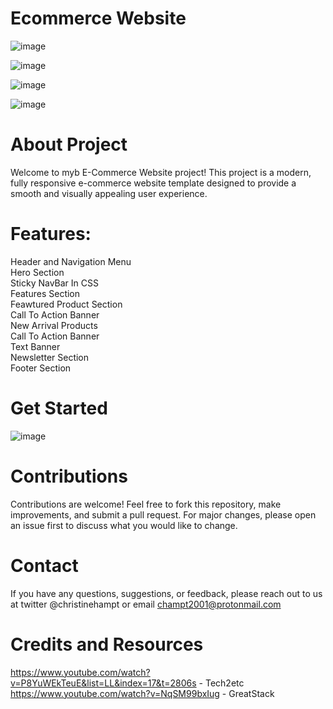 # Ecommerce Website 

![image](https://github.com/ChristineHampton/ecommerce-web-project/assets/86518407/547c582b-e7c7-4250-9b63-0e6938d13a96)

![image](https://github.com/ChristineHampton/ecommerce-web-project/assets/86518407/5cbd9706-ac7e-4c51-afa6-66fbd33e3636)

![image](https://github.com/ChristineHampton/ecommerce-web-project/assets/86518407/b1173d56-b6e9-4ab5-b8b1-e8b24ecbb0e5)

![image](https://github.com/ChristineHampton/ecommerce-web-project/assets/86518407/5d348369-caf8-412a-80fe-c8761b02b7cd)


# About Project

Welcome to myb E-Commerce Website project! This project is a modern, fully responsive e-commerce website template designed to provide a smooth and visually appealing user experience. 

# Features: 

Header and Navigation Menu <br>
Hero Section <br>
Sticky NavBar In CSS <br>
Features Section <br>
Feawtured Product Section <br>
Call To Action Banner <br>
New Arrival Products <br>
Call To Action Banner <br>
Text Banner <br>
Newsletter Section <br>
Footer Section <br>

# Get Started 

![image](https://github.com/ChristineHampton/ecommerce-web-project/assets/86518407/8920bef7-7408-4a04-afab-3aac24c72d68)

# Contributions 
Contributions are welcome! Feel free to fork this repository, make improvements, and submit a pull request. For major changes, please open an issue first to discuss what you would like to change.

# Contact

If you have any questions, suggestions, or feedback, please reach out to us at twitter @christinehampt or email champt2001@protonmail.com

# Credits and Resources

https://www.youtube.com/watch?v=P8YuWEkTeuE&list=LL&index=17&t=2806s - Tech2etc <br>
https://www.youtube.com/watch?v=NqSM99bxIug - GreatStack <br>

